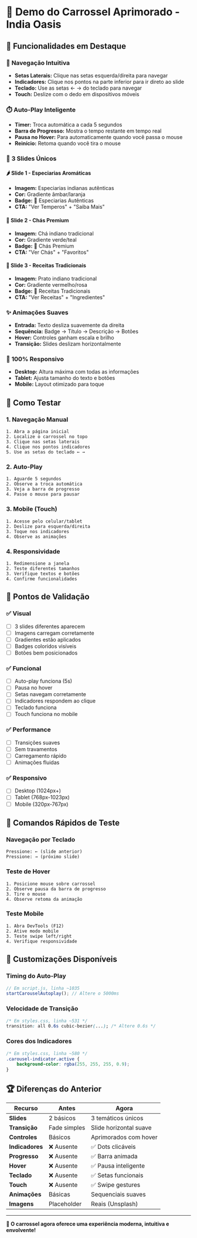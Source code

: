 # 🎠 Demo do Carrossel Aprimorado - India Oasis

## 🌟 Funcionalidades em Destaque

### 🎯 **Navegação Intuitiva**
- **Setas Laterais:** Clique nas setas esquerda/direita para navegar
- **Indicadores:** Clique nos pontos na parte inferior para ir direto ao slide
- **Teclado:** Use as setas ← → do teclado para navegar
- **Touch:** Deslize com o dedo em dispositivos móveis

### ⏱️ **Auto-Play Inteligente**
- **Timer:** Troca automática a cada 5 segundos
- **Barra de Progresso:** Mostra o tempo restante em tempo real
- **Pausa no Hover:** Para automaticamente quando você passa o mouse
- **Reinício:** Retoma quando você tira o mouse

### 🎨 **3 Slides Únicos**

#### 🌶️ **Slide 1 - Especiarias Aromáticas**
- **Imagem:** Especiarias indianas autênticas
- **Cor:** Gradiente âmbar/laranja
- **Badge:** 🌟 Especiarias Autênticas
- **CTA:** "Ver Temperos" + "Saiba Mais"

#### 🍃 **Slide 2 - Chás Premium**
- **Imagem:** Chá indiano tradicional
- **Cor:** Gradiente verde/teal
- **Badge:** 🍃 Chás Premium
- **CTA:** "Ver Chás" + "Favoritos"

#### 🍛 **Slide 3 - Receitas Tradicionais**
- **Imagem:** Prato indiano tradicional
- **Cor:** Gradiente vermelho/rosa
- **Badge:** 🍛 Receitas Tradicionais
- **CTA:** "Ver Receitas" + "Ingredientes"

### ✨ **Animações Suaves**
- **Entrada:** Texto desliza suavemente da direita
- **Sequência:** Badge → Título → Descrição → Botões
- **Hover:** Controles ganham escala e brilho
- **Transição:** Slides deslizam horizontalmente

### 📱 **100% Responsivo**
- **Desktop:** Altura máxima com todas as informações
- **Tablet:** Ajusta tamanho do texto e botões
- **Mobile:** Layout otimizado para toque

## 🔧 Como Testar

### 1. **Navegação Manual**
```
1. Abra a página inicial
2. Localize o carrossel no topo
3. Clique nas setas laterais
4. Clique nos pontos indicadores
5. Use as setas do teclado ← →
```

### 2. **Auto-Play**
```
1. Aguarde 5 segundos
2. Observe a troca automática
3. Veja a barra de progresso
4. Passe o mouse para pausar
```

### 3. **Mobile (Touch)**
```
1. Acesse pelo celular/tablet
2. Deslize para esquerda/direita
3. Toque nos indicadores
4. Observe as animações
```

### 4. **Responsividade**
```
1. Redimensione a janela
2. Teste diferentes tamanhos
3. Verifique textos e botões
4. Confirme funcionalidades
```

## 🎯 Pontos de Validação

### ✅ **Visual**
- [ ] 3 slides diferentes aparecem
- [ ] Imagens carregam corretamente
- [ ] Gradientes estão aplicados
- [ ] Badges coloridos visíveis
- [ ] Botões bem posicionados

### ✅ **Funcional**
- [ ] Auto-play funciona (5s)
- [ ] Pausa no hover
- [ ] Setas navegam corretamente
- [ ] Indicadores respondem ao clique
- [ ] Teclado funciona
- [ ] Touch funciona no mobile

### ✅ **Performance**
- [ ] Transições suaves
- [ ] Sem travamentos
- [ ] Carregamento rápido
- [ ] Animações fluidas

### ✅ **Responsivo**
- [ ] Desktop (1024px+)
- [ ] Tablet (768px-1023px)
- [ ] Mobile (320px-767px)

## 🚀 Comandos Rápidos de Teste

### **Navegação por Teclado**
```
Pressione: ← (slide anterior)
Pressione: → (próximo slide)
```

### **Teste de Hover**
```
1. Posicione mouse sobre carrossel
2. Observe pausa da barra de progresso
3. Tire o mouse
4. Observe retoma da animação
```

### **Teste Mobile**
```
1. Abra DevTools (F12)
2. Ative modo mobile
3. Teste swipe left/right
4. Verifique responsividade
```

## 🎨 Customizações Disponíveis

### **Timing do Auto-Play**
```javascript
// Em script.js, linha ~1035
startCarouselAutoplay(); // Altere o 5000ms
```

### **Velocidade de Transição**
```css
/* Em styles.css, linha ~531 */
transition: all 0.6s cubic-bezier(...); /* Altere 0.6s */
```

### **Cores dos Indicadores**
```css
/* Em styles.css, linha ~580 */
.carousel-indicator.active {
    background-color: rgba(255, 255, 255, 0.9);
}
```

## 🏆 Diferenças do Anterior

| Recurso | Antes | Agora |
|---------|-------|-------|
| **Slides** | 2 básicos | 3 temáticos únicos |
| **Transição** | Fade simples | Slide horizontal suave |
| **Controles** | Básicos | Aprimorados com hover |
| **Indicadores** | ❌ Ausente | ✅ Dots clicáveis |
| **Progresso** | ❌ Ausente | ✅ Barra animada |
| **Hover** | ❌ Ausente | ✅ Pausa inteligente |
| **Teclado** | ❌ Ausente | ✅ Setas funcionais |
| **Touch** | ❌ Ausente | ✅ Swipe gestures |
| **Animações** | Básicas | Sequenciais suaves |
| **Imagens** | Placeholder | Reais (Unsplash) |

---

**🎯 O carrossel agora oferece uma experiência moderna, intuitiva e envolvente!**